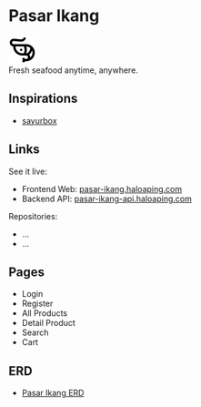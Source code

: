 # Pasar Ikang

![Pasar Ikang Logo](/assets/pasar-ikang-logo.svg)
</br>
Fresh seafood anytime, anywhere.

## Inspirations

- [sayurbox](https://www.sayurbox.com/)

## Links

See it live:

- Frontend Web: [pasar-ikang.haloaping.com](https://pasar-ikang.haloaping.com)
- Backend API: [pasar-ikang-api.haloaping.com](https://pasar-ikang-api.haloaping.com)

Repositories:

- ...
- ...

## Pages

- Login
- Register
- All Products
- Detail Product
- Search
- Cart

## ERD

- [Pasar Ikang ERD](https://dbdiagram.io/d/pasar-ikang-erd-67cdba10263d6cf9a0bef69d)

